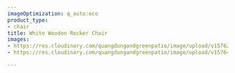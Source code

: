 ```yaml
---
imageOptimization: q_auto:eco
product_type:
- chair
title: White Wooden Rocker Chair
images:
- https://res.cloudinary.com/quangdungandgreenpatio/image/upload/v1576205586/posts/DSC07653_pbe5ll.png
- https://res.cloudinary.com/quangdungandgreenpatio/image/upload/v1576467782/posts/DSC07650_il6q0l.png

---
```

